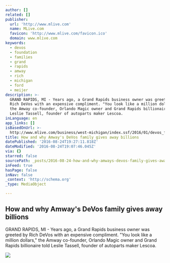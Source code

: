 ```yaml
---
author: []
related: []
publisher:
  url: 'http://www.mlive.com'
  name: MLive.com
  favicon: 'http://www.mlive.com/favicon.ico'
  domain: www.mlive.com
keywords:
  - devos
  - foundation
  - families
  - grand
  - rapids
  - amway
  - rich
  - michigan
  - ford
  - meijer
description: >-
  GRAND RAPIDS, MI - Years ago, a Grand Rapids business owner was greeted by
  Rich DeVos with an expensive compliment. "You look like a million dollars,"
  the Amway co-founder, Orlando Magic owner and Grand Rapids billionaire told
  Leslie Tassell, founder of autoparts maker Lescoa.
inLanguage: en
app_links: []
isBasedOnUrl: >-
  http://www.mlive.com/business/west-michigan/index.ssf/2016/01/devos_family_donations.html
title: How and why Amway's DeVos family gives away billions
datePublished: '2016-08-24T19:27:11.818Z'
dateModified: '2016-08-24T19:07:46.045Z'
via: {}
starred: false
sourcePath: _posts/2016-08-24-how-and-why-amways-devos-family-gives-away-billions.md
inFeed: true
hasPage: false
inNav: false
_context: 'http://schema.org'
_type: MediaObject

---
```

<article style=""><h1>How and why Amway's DeVos family gives away billions</h1><p>GRAND RAPIDS, MI - Years ago, a Grand Rapids business owner was greeted by Rich DeVos with an expensive compliment. "You look like a million dollars," the Amway co-founder, Orlando Magic owner and Grand Rapids billionaire told Leslie Tassell, founder of autoparts maker Lescoa.</p><img src="http://image.mlive.com/home/mlive-media/width620/img/grandrapidspress/photo/2016/01/04/19488524-large.jpg" /></article>